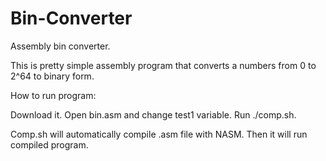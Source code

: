 # Bin-Converter
Assembly bin converter.

This is pretty simple assembly program that converts a numbers from 0 to 2^64 to binary form.

How to run program:

Download it.
Open bin.asm and change test1 variable.
Run ./comp.sh.

Comp.sh will automatically compile .asm file with NASM. Then it will run compiled program.
